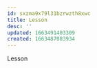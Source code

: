 ```yaml
---
id: sxzma9x79l31bzrwzth8xwc
title: Lesson
desc: ''
updated: 1663491403309
created: 1663487083934
---
```


Lesson 